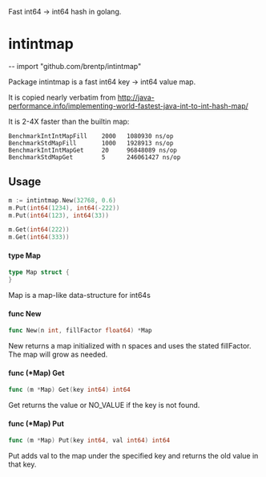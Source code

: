 Fast int64 -> int64 hash in golang.

# intintmap
--
    import "github.com/brentp/intintmap"

Package intintmap is a fast int64 key -> int64 value map.

It is copied nearly verbatim from
http://java-performance.info/implementing-world-fastest-java-int-to-int-hash-map/

It is 2-4X faster than the builtin map:
```
BenchmarkIntIntMapFill    2000   1080930 ns/op
BenchmarkStdMapFill       1000   1928913 ns/op
BenchmarkIntIntMapGet     20     96848089 ns/op
BenchmarkStdMapGet        5      246061427 ns/op
```


## Usage


```go
m := intintmap.New(32768, 0.6)
m.Put(int64(1234), int64(-222))
m.Put(int64(123), int64(33))

m.Get(int64(222))
m.Get(int64(333))
```

#### type Map

```go
type Map struct {
}
```

Map is a map-like data-structure for int64s

#### func  New

```go
func New(n int, fillFactor float64) *Map
```
New returns a map initialized with n spaces and uses the stated fillFactor. The
map will grow as needed.

#### func (*Map) Get

```go
func (m *Map) Get(key int64) int64
```
Get returns the value or NO_VALUE if the key is not found.

#### func (*Map) Put

```go
func (m *Map) Put(key int64, val int64) int64
```
Put adds val to the map under the specified key and returns the old value in
that key.
